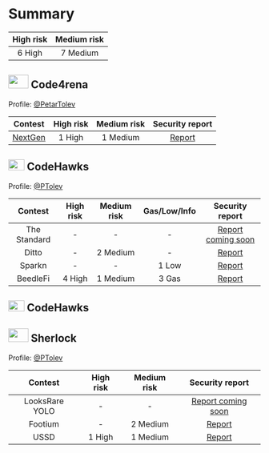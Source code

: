 # Summary

| High risk | Medium risk |
| :-------: | :---------: |
|  6 High   |  7 Medium   |

## <img src="https://code4rena.com/images/c4-logo-icon.svg" width=40 height=27> Code4rena

Profile: [@PetarTolev](https://code4rena.com/@PetarTolev)

|                         Contest                         | High risk | Medium risk |             Security report             |
| :-----------------------------------------------------: | :-------: | :---------: | :-------------------------------------: |
| [NextGen](https://code4rena.com/audits/2023-10-nextgen) |  1 High   |  1 Medium   | [Report](./Code4rena/NextGen/README.md) |

<!-- |  [Curves](https://code4rena.com/audits/2024-01-curves)  |           |             |                 | -->

## <img src="https://488899568-files.gitbook.io/~/files/v0/b/gitbook-x-prod.appspot.com/o/spaces%2F03192NVKR2mN0yJAWWw2%2Ficon%2FOmYGiYBZiojdHQYJau68%2FLogo%20-%20Colors.svg?alt=media&token=11e40a11-7369-4e63-b900-2d5f9d3efaa5" width=32 height=22> CodeHawks

Profile: [@PTolev](https://www.codehawks.com/profile/clk3wuu9e000kmf08tbdth8ir)

|   Contest    | High risk | Medium risk | Gas/Low/Info |             Security report              |
| :----------: | :-------: | :---------: | :----------: | :--------------------------------------: |
| The Standard |     -     |      -      |      -       |          [Report coming soon]()          |
|    Ditto     |     -     |  2 Medium   |      -       |  [Report](./Codehawks/Ditto/README.md)   |
|    Sparkn    |     -     |      -      |    1 Low     |  [Report](./Codehawks/Sparkn/README.md)  |
|   BeedleFi   |  4 High   |  1 Medium   |    3 Gas     | [Report](./Codehawks/BeedleFi/README.md) |

## <img src="https://488899568-files.gitbook.io/~/files/v0/b/gitbook-x-prod.appspot.com/o/spaces%2F03192NVKR2mN0yJAWWw2%2Ficon%2FOmYGiYBZiojdHQYJau68%2FLogo%20-%20Colors.svg?alt=media&token=11e40a11-7369-4e63-b900-2d5f9d3efaa5" width=32 height=22> CodeHawks

## <img src="https://audits.sherlock.xyz/_next/static/media/sherlock_logo.bf519c9e.svg" width=40 height=27> Sherlock

Profile: [@PTolev](https://audits.sherlock.xyz/watson/PTolev)

|    Contest     | High risk | Medium risk |            Security report             |
| :------------: | :-------: | :---------: | :------------------------------------: |
| LooksRare YOLO |     -     |      -      |         [Report coming soon]()         |
|    Footium     |     -     |  2 Medium   | [Report](./Sherlock/Footium/README.md) |
|      USSD      |  1 High   |  1 Medium   |  [Report](./Sherlock/USSD/README.md)   |
